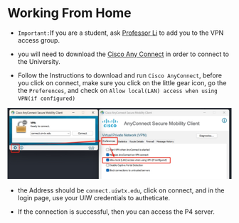 # Working From Home

* ```Important:```If you are a student, ask [Professor Li](mailto:jili1@uiwtx.edu) to add you to the VPN access group.

* you will need to download the [Cisco Any Connect](../Assets/anyconnect-win-4.10.05095-core-vpn-webdeploy-k9.zip) in order to connect to the University. 

* Follow the Instructions to download and run ```Cisco AnyConnect```, before you click on connect, make sure you click on the little gear icon, go the the ```Preferences```, and check on ```Allow local(LAN) access when using VPN(if configured)```

<img src="../Assets/CiscoAnyConnectConfig.png">

* the Address should be ```connect.uiwtx.edu```, click on connect, and in the login page, use your UIW credentials to autheticate.

* If the connection is successful, then you can access the P4 server.  
